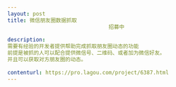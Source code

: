 ```yaml
---                
layout: post       
title: 微信朋友圈数据抓取
                                招募中
           
description: 
需要有经验的开发者提供帮助完成抓取朋友圈动态的功能
前提是被抓的人可以配合提供微信号、二维码、或者加为微信好友。
并且可以获取对方朋友圈的动态。
     
contenturl: https://pro.lagou.com/project/6387.html      
---                 
```

